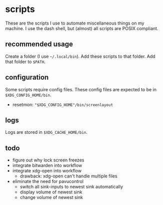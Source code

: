 
# scripts

These are the scripts I use to automate miscellaneous things on my machine.
I use the dash shell, but (almost) all scripts are POSIX compliant.

## recommended usage

Create a folder (I use `~/.local/bin`).
Add these scripts to that folder.
Add that folder to `$PATH`.

## configuration

Some scripts require config files.
These config files are expected to be in `$XDG_CONFIG_HOME/bin`.

- resetmon: `"$XDG_CONFIG_HOME"/bin/screenlayout`

## logs

Logs are stored in `$XDG_CACHE_HOME/bin`.

## todo

- figure out why lock screen freezes
- integrate bitwarden into workflow
- integrate xdg-open into workflow
	* drawback: xdg-open can't handle multiple files
- eliminate the need for pavucontrol
	* switch all sink-inputs to newest sink automatically
	* display volume of newest sink
	* change volume of newest sink
